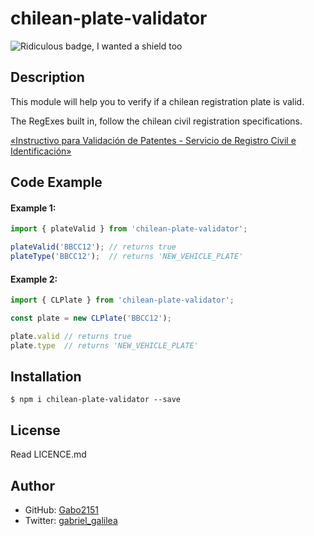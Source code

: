 # chilean-plate-validator

![Ridiculous badge, I wanted a shield too](https://img.shields.io/badge/sabrosura-extrema-brightgreen)

## Description

This module will help you to verify if a chilean registration plate is valid.

The RegExes built in, follow the chilean civil registration specifications.

[«Instructivo para Validación de Patentes - Servicio de Registro Civil e Identificación»](https://www.registrocivil.cl/PortalOI/Manuales/ValidacionPatentes.pdf)

## Code Example

#### Example 1:
```typescript
import { plateValid } from 'chilean-plate-validator';

plateValid('BBCC12'); // returns true
plateType('BBCC12');  // returns 'NEW_VEHICLE_PLATE'
```

#### Example 2:
```typescript
import { CLPlate } from 'chilean-plate-validator';

const plate = new CLPlate('BBCC12');

plate.valid // returns true
plate.type  // returns 'NEW_VEHICLE_PLATE'
```

## Installation

```shell
$ npm i chilean-plate-validator --save
```

## License

Read LICENCE.md

## Author

- GitHub: [Gabo2151](https://github.com/gabo2151)
- Twitter: [gabriel_galilea](https://twitter.com/gabriel_galilea)